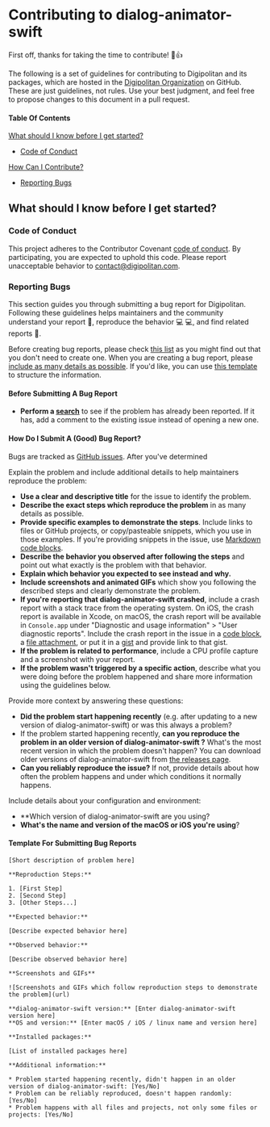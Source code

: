 # Contributing to dialog-animator-swift

First off, thanks for taking the time to contribute! :tada::+1:

The following is a set of guidelines for contributing to Digipolitan and its packages, which are hosted in the [Digipolitan Organization](https://github.com/digipolitan) on GitHub.
These are just guidelines, not rules. Use your best judgment, and feel free to propose changes to this document in a pull request.

#### Table Of Contents

[What should I know before I get started?](#what-should-i-know-before-i-get-started)
  * [Code of Conduct](#code-of-conduct)

[How Can I Contribute?](#how-can-i-contribute)
  * [Reporting Bugs](#reporting-bugs)

## What should I know before I get started?

### Code of Conduct

This project adheres to the Contributor Covenant [code of conduct](CODE_OF_CONDUCT.md).
By participating, you are expected to uphold this code.
Please report unacceptable behavior to [contact@digipolitan.com](mailto:contact@digipolitan.com).

### Reporting Bugs

This section guides you through submitting a bug report for Digipolitan. Following these guidelines helps maintainers and the community understand your report :pencil:, reproduce the behavior :computer: :computer:, and find related reports :mag_right:.

Before creating bug reports, please check [this list](#before-submitting-a-bug-report) as you might find out that you don't need to create one. When you are creating a bug report, please [include as many details as possible](#how-do-i-submit-a-good-bug-report). If you'd like, you can use [this template](#template-for-submitting-bug-reports) to structure the information.

#### Before Submitting A Bug Report

* **Perform a [search](https://github.com/issues?q=+is%3Aissue+user%3Adigipolitan)** to see if the problem has already been reported. If it has, add a comment to the existing issue instead of opening a new one.

#### How Do I Submit A (Good) Bug Report?

Bugs are tracked as [GitHub issues](https://guides.github.com/features/issues/). After you've determined

Explain the problem and include additional details to help maintainers reproduce the problem:

* **Use a clear and descriptive title** for the issue to identify the problem.
* **Describe the exact steps which reproduce the problem** in as many details as possible.
* **Provide specific examples to demonstrate the steps**. Include links to files or GitHub projects, or copy/pasteable snippets, which you use in those examples. If you're providing snippets in the issue, use [Markdown code blocks](https://help.github.com/articles/markdown-basics/#multiple-lines).
* **Describe the behavior you observed after following the steps** and point out what exactly is the problem with that behavior.
* **Explain which behavior you expected to see instead and why.**
* **Include screenshots and animated GIFs** which show you following the described steps and clearly demonstrate the problem.
* **If you're reporting that dialog-animator-swift crashed**, include a crash report with a stack trace from the operating system. On iOS, the crash report is available in Xcode, on macOS, the crash report will be available in `Console.app` under "Diagnostic and usage information" > "User diagnostic reports". Include the crash report in the issue in a [code block](https://help.github.com/articles/markdown-basics/#multiple-lines), a [file attachment](https://help.github.com/articles/file-attachments-on-issues-and-pull-requests/), or put it in a [gist](https://gist.github.com/) and provide link to that gist.
* **If the problem is related to performance**, include a CPU profile capture and a screenshot with your report.
* **If the problem wasn't triggered by a specific action**, describe what you were doing before the problem happened and share more information using the guidelines below.

Provide more context by answering these questions:

* **Did the problem start happening recently** (e.g. after updating to a new version of dialog-animator-swift) or was this always a problem?
* If the problem started happening recently, **can you reproduce the problem in an older version of dialog-animator-swift ?** What's the most recent version in which the problem doesn't happen? You can download older versions of dialog-animator-swift from [the releases page](https://github.com/digipolitan/dialog-animator-swift/releases).
* **Can you reliably reproduce the issue?** If not, provide details about how often the problem happens and under which conditions it normally happens.

Include details about your configuration and environment:

* **Which version of dialog-animator-swift are you using?
* **What's the name and version of the macOS or iOS you're using**?

#### Template For Submitting Bug Reports

    [Short description of problem here]

    **Reproduction Steps:**

    1. [First Step]
    2. [Second Step]
    3. [Other Steps...]

    **Expected behavior:**

    [Describe expected behavior here]

    **Observed behavior:**

    [Describe observed behavior here]

    **Screenshots and GIFs**

    ![Screenshots and GIFs which follow reproduction steps to demonstrate the problem](url)

    **dialog-animator-swift version:** [Enter dialog-animator-swift version here]
    **OS and version:** [Enter macOS / iOS / linux name and version here]

    **Installed packages:**

    [List of installed packages here]

    **Additional information:**

    * Problem started happening recently, didn't happen in an older version of dialog-animator-swift: [Yes/No]
    * Problem can be reliably reproduced, doesn't happen randomly: [Yes/No]
    * Problem happens with all files and projects, not only some files or projects: [Yes/No]
